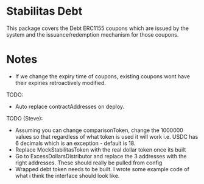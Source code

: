 # Stabilitas Debt

This package covers the Debt ERC1155 coupons which are issued by the system and the issuance/redemption mechanism for those coupons.

# Notes

- If we change the expiry time of coupons, existing coupons wont have their expiries retroactively modified.

TODO:
- Auto replace contractAddresses on deploy.

TODO (Steve):
- Assuming you can change comparisonToken, change the 1000000 values so that regardless of what token is used it will work i.e. USDC has 6 decimals which is an exception - default is 18.
- Replace MockStabilitasToken with the real dollar token once its built
- Go to ExcessDollarsDistributor and replace the 3 addresses with the right addresses. These should really be pulled from config
- Wrapped debt token needs to be built. I wrote some example code of what i think the interface should look like.